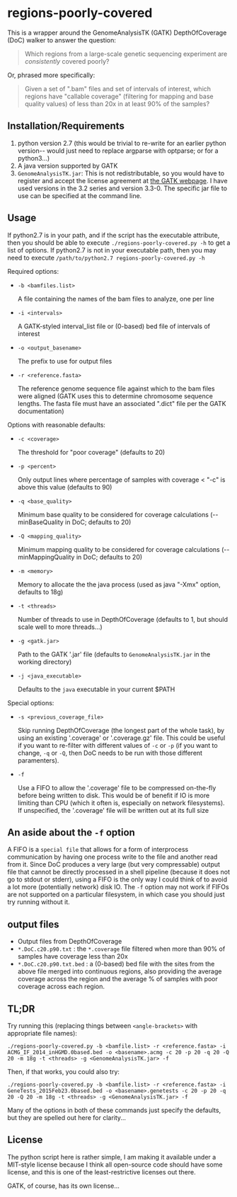 # regions-poorly-covered

This is a wrapper around the GenomeAnalysisTK (GATK) DepthOfCoverage (DoC) walker to answer the question:

> Which regions from a large-scale genetic sequencing experiment are _consistently_ covered poorly?

Or, phrased more specifically:

> Given a set of ".bam" files and set of intervals of interest, which regions
> have "callable coverage" (filtering for mapping and base quality values) of
> less than 20x in at least 90% of the samples?

## Installation/Requirements

1. python version 2.7 (this would be trivial to re-write for an earlier python version-- would
   just need to replace argparse with optparse; or for a python3...)
2. A java version supported by GATK
2. `GenomeAnalysisTK.jar`: This is not redistributable, so you would have to register and accept
   the license agreement at [the GATK webpage](https://www.broadinstitute.org/gatk/). I have
   used versions in the 3.2 series and version 3.3-0. The specific jar file to use can be
   specified at the command line.

## Usage

If python2.7 is in your path, and if the script has the executable attribute, then you should
be able to execute `./regions-poorly-covered.py -h` to get a list of options. If python2.7 is not
in your executable path, then you may need to execute `/path/to/python2.7 regions-poorly-covered.py -h`

Required options:

* `-b <bamfiles.list>`

  A file containing the names of the bam files to analyze, one per line

* `-i <intervals>`

  A GATK-styled interval_list file or (0-based) bed file of intervals of interest

* `-o <output_basename>`

  The prefix to use for output files

* `-r <reference.fasta>`

  The reference genome sequence file against which to the bam files were aligned
  (GATK uses this to determine chromosome sequence lengths. The fasta file must
  have an associated ".dict" file per the GATK documentation)

Options with reasonable defaults:

* `-c <coverage>`

  The threshold for "poor coverage" (defaults to 20)

* `-p <percent>`

  Only output lines where percentage of samples with coverage < "-c" is above this value (defaults to 90)

* `-q <base_quality>`

  Minimum base quality to be considered for coverage calculations (--minBaseQuality in DoC; defaults to 20)

* `-Q <mapping_quality>`

  Minimum mapping quality to be considered for coverage calculations (--minMappingQuality in DoC; defaults to 20)

* `-m <memory>`

  Memory to allocate the the java process (used as java "-Xmx" option, defaults to 18g)

* `-t <threads>`

  Number of threads to use in DepthOfCoverage (defaults to 1, but should scale well to more threads...)

* `-g <gatk.jar>`

  Path to the GATK '.jar' file (defaults to `GenomeAnalysisTK.jar` in the working directory)

* `-j <java_executable>`

  Defaults to the `java` executable in your current $PATH

Special options:

* `-s <previous_coverage_file>`

  Skip running DepthOfCoverage (the longest part of the whole task), by using an existing
  '.coverage' or '.coverage.gz' file. This could be useful if you want to re-filter with
  different values of `-c` or `-p` (if you want to change, `-q` or `-Q`, then DoC needs
  to be run with those different paramenters).

* `-f`

  Use a FIFO to allow the '.coverage' file to be compressed on-the-fly before being written
  to disk. This would be of benefit if IO is more limiting than CPU (which it often is,
  especially on network filesystems). If unspecified, the '.coverage' file will be
  written out at its full size

## An aside about the `-f` option

A FIFO is a `special file` that allows for a form of interprocess communication by having one
process write to the file and another read from it. Since DoC produces a very large (but
very compressable) output file that cannot be directly processed in a shell pipeline
(because it does not go to stdout or stderr), using a FIFO is the only way I could
think of to avoid a lot more (potentially network) disk IO. The `-f` option may not work if
FIFOs are not supported on a particular filesystem, in which case you should just try
running without it.

## output files

* Output files from DepthOfCoverage
* `*.DoC.c20.p90.txt` : the `*.coverage` file filtered when more than 90% of samples have coverage less than 20x
* `*.DoC.c20.p90.txt.bed` : a (0-based) bed file with the sites from the above file merged into continuous regions,
  also providing the average coverage across the region and the average % of samples with poor coverage across
  each region.

## TL;DR

Try running this (replacing things between `<angle-brackets>` with appropriate file names):

```
./regions-poorly-covered.py -b <bamfile.list> -r <reference.fasta> -i ACMG_IF_2014_inHGMD.0based.bed -o <basename>.acmg -c 20 -p 20 -q 20 -Q 20 -m 18g -t <threads> -g <GenomeAnalysisTK.jar> -f
```

Then, if that works, you could also try:
```
./regions-poorly-covered.py -b <bamfile.list> -r <reference.fasta> -i GeneTests_2015Feb23.0based.bed -o <basename>.genetests -c 20 -p 20 -q 20 -Q 20 -m 18g -t <threads> -g <GenomeAnalysisTK.jar> -f
```

Many of the options in both of these commands just specify the defaults, but they are spelled out here for clarity...

## License

The python script here is rather simple, I am making it available under a MIT-style license because I think
all open-source code should have some license, and this is one of the least-restrictive licenses out there.

GATK, of course, has its own license...

